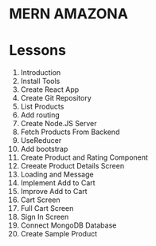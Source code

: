 # MERN AMAZONA

# Lessons

1. Introduction
2. Install Tools
3. Create React App
4. Create Git Repository
5. List Products
6. Add routing
7. Create Node.JS Server
8. Fetch Products From Backend
9. UseReducer
10. Add bootstrap
11. Create Product and Rating Component
12. Creeate Product Details Screen
13. Loading and Message
14. Implement Add to Cart
15. Improve Add to Cart
16. Cart Screen
17. Full Cart Screen
18. Sign In Screen
19. Connect MongoDB Database
20. Create Sample Product
